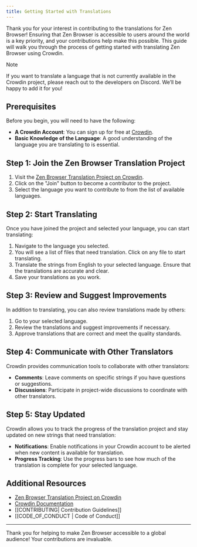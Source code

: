 ```yaml
---
title: Getting Started with Translations
---
```



Thank you for your interest in contributing to the translations for Zen Browser! Ensuring that Zen Browser is accessible to users around the world is a key priority, and your contributions help make this possible. This guide will walk you through the process of getting started with translating Zen Browser using Crowdin.

>[!note]
>If you want to translate a language that is not currently available in the Crowdin project, please reach out to the developers on Discord. We’ll be happy to add it for you!


## Prerequisites

Before you begin, you will need to have the following:

- **A Crowdin Account**: You can sign up for free at [Crowdin](https://crowdin.com).
- **Basic Knowledge of the Language**: A good understanding of the language you are translating to is essential.

## Step 1: Join the Zen Browser Translation Project

1. Visit the [Zen Browser Translation Project on Crowdin](https://crowdin.com/project/zen-browser).
2. Click on the "Join" button to become a contributor to the project.
3. Select the language you want to contribute to from the list of available languages.

## Step 2: Start Translating

Once you have joined the project and selected your language, you can start translating:

1. Navigate to the language you selected.
2. You will see a list of files that need translation. Click on any file to start translating.
3. Translate the strings from English to your selected language. Ensure that the translations are accurate and clear.
4. Save your translations as you work.

## Step 3: Review and Suggest Improvements

In addition to translating, you can also review translations made by others:

1. Go to  your selected language.
2. Review the translations and suggest improvements if necessary.
3. Approve translations that are correct and meet the quality standards.

## Step 4: Communicate with Other Translators

Crowdin provides communication tools to collaborate with other translators:

- **Comments**: Leave comments on specific strings if you have questions or suggestions.
- **Discussions**: Participate in project-wide discussions to coordinate with other translators.

## Step 5: Stay Updated

Crowdin allows you to track the progress of the translation project and stay updated on new strings that need translation:

- **Notifications**: Enable notifications in your Crowdin account to be alerted when new content is available for translation.
- **Progress Tracking**: Use the progress bars to see how much of the translation is complete for your selected language.

## Additional Resources

- [Zen Browser Translation Project on Crowdin](https://crowdin.com/project/zen-browser)
- [Crowdin Documentation](https://support.crowdin.com/)
- [[CONTRIBUTING|  Contribution Guidelines]]
- [[CODE_OF_CONDUCT | Code of Conduct]]

---

Thank you for helping to make Zen Browser accessible to a global audience! Your contributions are invaluable.